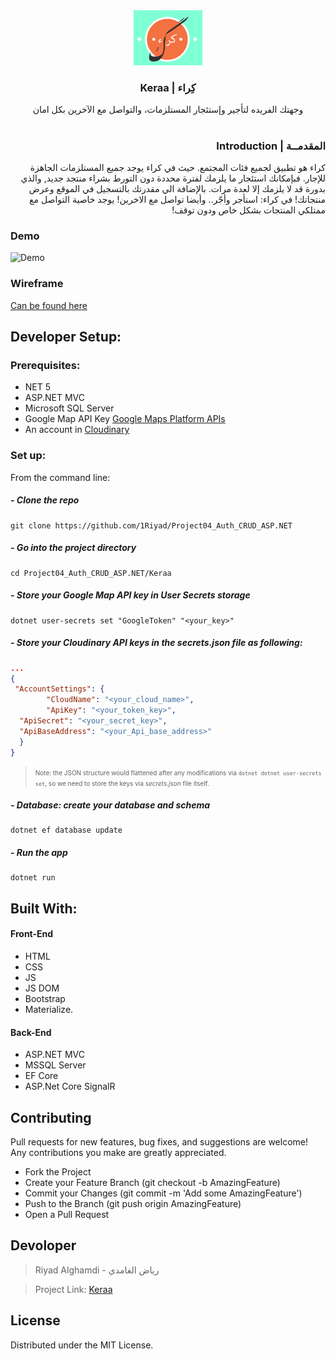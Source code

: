 <div dir="rtl" align="right" >

<br/>
<br />
<p align="center">
  <a href="#">
	<img src="https://raw.githubusercontent.com/1Riyad/Project04_Auth_CRUD_ASP.NET/main/Keraa/IMGs/logo.PNG" alt="Keraa Logo" width="110"/>
  </a>

  <h3 align="center"> كِراء | Keraa </h3>

  <p align="center">
    وجهتك الفريده لتأجير وإستئجار المستلزمات، والتواصل مع الآخرين بكل امان
    <br />
     <br />
    </p>
</p>


  </p>


### المقدمــة | Introduction
 كراء هو تطبيق لجميع فئات المجتمع. حيث في كراء يوجد جميع المستلزمات الجاهزة للإجار. فبإمكانك استئجار ما يلزمك لفترة محددة دون التورط بشراء منتجد جديد, والذي بدورة قد لا يلزمك إلا لعدة مرات. بالإضافة الي مقدرتك بالتسجيل في الموقع وعرض منتجاتك!
    في كراء: استأجر  وأجّر.. وأيضا تواصل مع الاخرين! يوجد خاصية التواصل مع ممتلكي المنتجات بشكل خاص ودون توقف! 
</div>

### Demo  
![Demo](https://github.com/1Riyad/Project04_Auth_CRUD_ASP.NET/blob/main/Keraa/IMGs/Demo.gif)
### Wireframe 
[Can be found here](https://github.com/1Riyad/Project04_Auth_CRUD_ASP.NET/tree/main/Keraa/IMGs) 

## Developer Setup:
### Prerequisites:
- NET 5 
- ASP.NET MVC
- Microsoft SQL Server 
- Google Map API Key <a href="https://developers.google.com/maps">Google Maps Platform APIs</a>
- An account in <a href="https://cloudinary.com/"> Cloudinary </a>

### Set up:  
From the command line:

##### - Clone the repo
  ```
  git clone https://github.com/1Riyad/Project04_Auth_CRUD_ASP.NET
  ```

##### - Go into the project directory
  ```
  cd Project04_Auth_CRUD_ASP.NET/Keraa
  ```
##### -  Store your Google Map API key in User Secrets storage
  ```
  dotnet user-secrets set "GoogleToken" "<your_key>"
  ```
##### -  Store your Cloudinary API keys in the  *secrets.json* file as following:
  ```json
 ...
 { 
   "AccountSettings": {
          "CloudName": "<your_cloud_name>",
          "ApiKey": "<your_token_key>",
  	"ApiSecret": "<your_secret_key>",
  	"ApiBaseAddress": "<your_Api_base_address>"
	}
}
  ```
> <small style="font-size: 10px;"> Note: the JSON structure would flattened after any modifications via `dotnet dotnet user-secrets set`, so we need to store the keys via *secrets.json* file itself.</small>
> 

##### -  Database: create your database and schema
 ``` 
 dotnet ef database update
 ```
 
##### -  Run the app
  ```
  dotnet run
  ```

## Built With:
#### Front-End  
 - HTML
 - CSS
 - JS
 - JS DOM
 - Bootstrap
 - Materialize.

#### Back-End 
 - ASP.NET MVC
 - MSSQL Server
 - EF Core
 - ASP.Net Core SignalR
 
## Contributing

Pull requests for new features, bug fixes, and suggestions are welcome! Any contributions you make are greatly appreciated.
- Fork the Project
- Create your Feature Branch (git checkout -b AmazingFeature)
- Commit your Changes (git commit -m 'Add some AmazingFeature')
- Push to the Branch (git push origin AmazingFeature)
- Open a Pull Request

 
## Devoloper
> Riyad Alghamdi - رياض الغامدي

> Project Link: [Keraa](https://github.com/1Riyad/Project04_Auth_CRUD_ASP.NET)

## License
Distributed under the MIT License.
